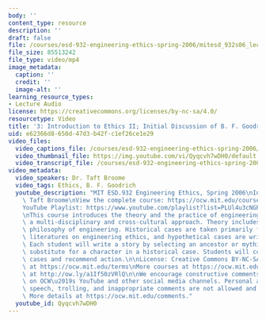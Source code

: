 ```yaml
---
body: ''
content_type: resource
description: ''
draft: false
file: /courses/esd-932-engineering-ethics-spring-2006/mitesd_932s06_lec03_360p_16_9.mp4
file_size: 85513242
file_type: video/mp4
image_metadata:
  caption: ''
  credit: ''
  image-alt: ''
learning_resource_types:
- Lecture Audio
license: https://creativecommons.org/licenses/by-nc-sa/4.0/
resourcetype: Video
title: '3: Introduction to Ethics II; Initial Discussion of B. F. Goodrich Case'
uid: e62366d8-650d-47d3-b42f-c1ef26ce1e29
video_files:
  video_captions_file: /courses/esd-932-engineering-ethics-spring-2006/1XGDS-lrc0AnJyfy1zowoaLPdAOeFEe0m_transcript.webvtt
  video_thumbnail_file: https://img.youtube.com/vi/Qyqcvh7wDH0/default.jpg
  video_transcript_file: /courses/esd-932-engineering-ethics-spring-2006/1XGDS-lrc0AnJyfy1zowoaLPdAOeFEe0m_transcript.pdf
video_metadata:
  video_speakers: Dr. Taft Broome
  video_tags: Ethics, B. F. Goodrich
  youtube_description: "MIT ESD.932 Engineering Ethics, Spring 2006\nInstructor: Dr.\
    \ Taft Broome\nView the complete course: https://ocw.mit.edu/courses/esd-932-engineering-ethics-spring-2006/\n\
    YouTube Playlist: https://www.youtube.com/playlist?list=PLUl4u3cNGP61YF5HCMnGUwJ8D-PNNs3OR\n\
    \nThis course introduces the theory and the practice of engineering ethics using\
    \ a multi-disciplinary and cross-cultural approach. Theory includes ethics and\
    \ philosophy of engineering. Historical cases are taken primarily from the scholarly\
    \ literatures on engineering ethics, and hypothetical cases are written by students.\
    \ Each student will write a story by selecting an ancestor or mythic hero as a\
    \ substitute for a character in a historical case. Students will compare these\
    \ cases and recommend action.\n\nLicense: Creative Commons BY-NC-SA\nMore information\
    \ at https://ocw.mit.edu/terms\nMore courses at https://ocw.mit.edu\nSupport OCW\
    \ at http://ow.ly/a1If50zVRlQ\n\nWe encourage constructive comments and discussion\
    \ on OCW\u2019s YouTube and other social media channels. Personal attacks, hate\
    \ speech, trolling, and inappropriate comments are not allowed and may be removed.\
    \ More details at https://ocw.mit.edu/comments."
  youtube_id: Qyqcvh7wDH0
---
```

